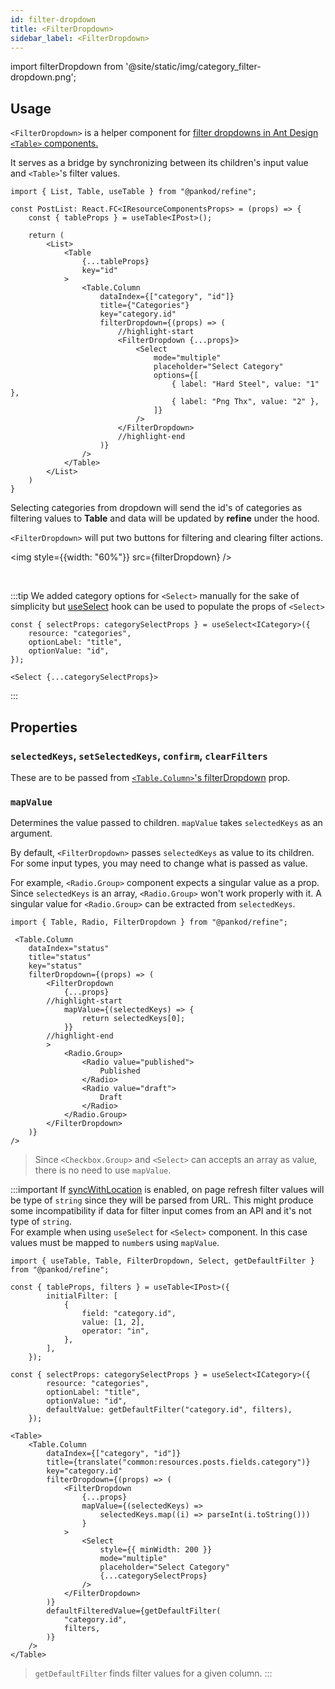 ```yaml
---
id: filter-dropdown
title: <FilterDropdown>
sidebar_label: <FilterDropdown>
---
```


import filterDropdown from '@site/static/img/category_filter-dropdown.png';

## Usage

`<FilterDropdown>` is a helper component for [filter dropdowns in Ant Design `<Table>` components.](https://ant.design/components/table/#components-table-demo-custom-filter-panel)

It serves as a bridge by synchronizing between its children's input value and `<Table>`'s filter values.

```tsx title="components/pages/postList.tsx"
import { List, Table, useTable } from "@pankod/refine";

const PostList: React.FC<IResourceComponentsProps> = (props) => {
    const { tableProps } = useTable<IPost>();

    return (
        <List>
            <Table
                {...tableProps}
                key="id"
            >
                <Table.Column
                    dataIndex={["category", "id"]}
                    title={"Categories"}
                    key="category.id"
                    filterDropdown={(props) => (
                        //highlight-start
                        <FilterDropdown {...props}>
                            <Select
                                mode="multiple"
                                placeholder="Select Category"
                                options={[
                                    { label: "Hard Steel", value: "1" },
                                    { label: "Png Thx", value: "2" },
                                ]}
                            />
                        </FilterDropdown>
                        //highlight-end
                    )}
                />
            </Table>
        </List>
    )
}
```

Selecting categories from dropdown will send the id's of categories as filtering values to **Table** and data will be updated by **refine** under the hood.


`<FilterDropdown>` will put two buttons for filtering and clearing filter actions.

<div style={{textAlign: "center",  backgroundColor:"#efefef",  padding: "13px 10px 10px"}}>

<img style={{width: "60%"}} src={filterDropdown} />

</div>
<br/>

:::tip
We added category options for `<Select>` manually for the sake of simplicity but [useSelect](api-references/hooks/field/useSelect.md) hook can be used to populate the props of `<Select>`

```tsx
const { selectProps: categorySelectProps } = useSelect<ICategory>({
    resource: "categories",
    optionLabel: "title",
    optionValue: "id",
});

<Select {...categorySelectProps}>
```
:::


## Properties

### `selectedKeys`, `setSelectedKeys`, `confirm`, `clearFilters`

These are to be passed from [`<Table.Column>`'s filterDropdown](https://ant.design/components/table/#Column) prop.
 
 ### `mapValue`

Determines the value passed to children. `mapValue` takes `selectedKeys` as an argument.

By default, `<FilterDropdown>` passes `selectedKeys` as value to its children. For some input types, you may need to change what is passed as value.

For example, `<Radio.Group>` component expects a singular value as a prop. Since `selectedKeys` is an array, `<Radio.Group>` won't work properly with it. A singular value for `<Radio.Group>` can be extracted from `selectedKeys`.

```tsx 
import { Table, Radio, FilterDropdown } from "@pankod/refine";

 <Table.Column
    dataIndex="status"
    title="status"
    key="status"
    filterDropdown={(props) => (
        <FilterDropdown
            {...props}
        //highlight-start
            mapValue={(selectedKeys) => {
                return selectedKeys[0];
            }}
        //highlight-end
        >
            <Radio.Group>
                <Radio value="published">
                    Published
                </Radio>
                <Radio value="draft">
                    Draft
                </Radio>
            </Radio.Group>
        </FilterDropdown>
    )}
/>
```

> Since `<Checkbox.Group>` and `<Select>` can accepts an array as value, there is no need to use `mapValue`.

:::important
If [syncWithLocation](refine-config.md#syncwithlocation) is enabled, on page refresh filter values will be type of `string` since they will be parsed from URL. This might produce some incompatibility if data for filter input comes from an API and it's not type of `string`.  
For example when using `useSelect` for `<Select>` component. In this case values must be mapped to `number`s using `mapValue`.

```tsx
import { useTable, Table, FilterDropdown, Select, getDefaultFilter } from "@pankod/refine";

const { tableProps, filters } = useTable<IPost>({
        initialFilter: [
            {
                field: "category.id",
                value: [1, 2],
                operator: "in",
            },
        ],
    });

const { selectProps: categorySelectProps } = useSelect<ICategory>({
        resource: "categories",
        optionLabel: "title",
        optionValue: "id",
        defaultValue: getDefaultFilter("category.id", filters),
    });

<Table>
    <Table.Column
        dataIndex={["category", "id"]}
        title={translate("common:resources.posts.fields.category")}
        key="category.id"
        filterDropdown={(props) => (
            <FilterDropdown
                {...props}
                mapValue={(selectedKeys) =>
                    selectedKeys.map((i) => parseInt(i.toString()))
                }
            >
                <Select
                    style={{ minWidth: 200 }}
                    mode="multiple"
                    placeholder="Select Category"
                    {...categorySelectProps}
                />
            </FilterDropdown>
        )}
        defaultFilteredValue={getDefaultFilter(
            "category.id",
            filters,
        )}
    />
</Table>
```
> `getDefaultFilter` finds filter values for a given column.
:::